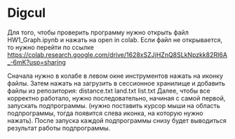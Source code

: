 # Digcul
Для того, чтобы проверить программу нужно открыть файл HW1_Graph.ipynb и нажать на open in colab. 
Если файл не открывается, то нужно перейти по ссылке https://colab.research.google.com/drive/1628xSZJjHZnQ8SLkNpzkk82RI6A_-6mK?usp=sharing

Сначала нужно в колабе в левом окне инструментов нажать на иконку файлы. 
Затем нажать на загрузить в сессионное хранилище и добавить файлы из репозитория:
distance.txt
land.txt
list.txt
Далее, чтобы все корректно работало, нужно последовательно, начиная с самой первой, запускать подпрограммы.
(нужно поставить курсор мыши на область подпрограммы, тогда появится слева иконка, на которую нужно нажать).
После запуска каждой подпрограммы снизу будет выводиться результат работы подпрограммы. 

